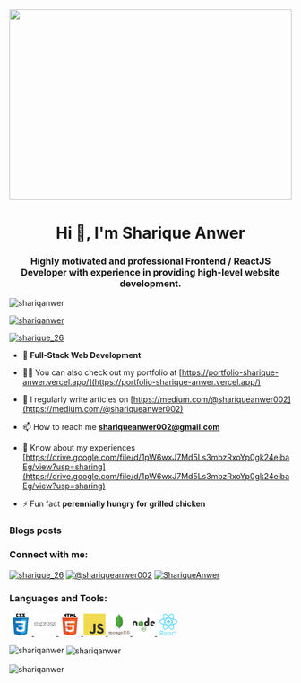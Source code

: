 <img align="centre" height=340px width=100% src="https://media.proglib.io/wp-uploads/2019/01/React_developer.png" />
<h1 align="center">Hi 👋, I'm Sharique Anwer</h1>
<h3 align="center">Highly motivated and professional Frontend / ReactJS Developer with experience in providing high-level
website development.</h3>

<p align="left"> <img src="https://komarev.com/ghpvc/?username=shariqanwer&label=Profile%20views&color=0e75b6&style=flat" alt="shariqanwer" /> </p>

<p align="left"> <a href="https://github.com/ryo-ma/github-profile-trophy"><img src="https://github-profile-trophy.vercel.app/?username=shariqanwer" alt="shariqanwer" /></a> </p>

<p align="left"> <a href="https://twitter.com/sharique_26" target="blank"><img src="https://img.shields.io/twitter/follow/sharique_26?logo=twitter&style=for-the-badge" alt="sharique_26" /></a> </p>

- 🌱 **Full-Stack Web Development**
- 👨‍💻 You can also check out my portfolio at [https://portfolio-sharique-anwer.vercel.app/](https://portfolio-sharique-anwer.vercel.app/)

- 📝 I regularly write articles on [https://medium.com/@shariqueanwer002](https://medium.com/@shariqueanwer002)

- 📫 How to reach me **shariqueanwer002@gmail.com**

- 📄 Know about my experiences [https://drive.google.com/file/d/1pW6wxJ7Md5Ls3mbzRxoYp0gk24eibaEg/view?usp=sharing](https://drive.google.com/file/d/1pW6wxJ7Md5Ls3mbzRxoYp0gk24eibaEg/view?usp=sharing)

- ⚡ Fun fact **perennially hungry for grilled chicken**

### Blogs posts
<!-- BLOG-POST-LIST:START -->
<!-- BLOG-POST-LIST:END -->

<h3 align="left">Connect with me:</h3>
<p align="left">
<a href="https://twitter.com/sharique_26" target="blank"><img align="center" src="https://raw.githubusercontent.com/rahuldkjain/github-profile-readme-generator/master/src/images/icons/Social/twitter.svg" alt="sharique_26" height="30" width="40" /></a>
<a href="https://medium.com/@shariqueanwer002" target="blank"><img align="center" src="https://raw.githubusercontent.com/rahuldkjain/github-profile-readme-generator/master/src/images/icons/Social/medium.svg" alt="@shariqueanwer002" height="30" width="40" /></a>
  <a href="https://www.linkedin.com/in/sharique-anwer/" target="blank"><img align="center" src="https://raw.githubusercontent.com/rahuldkjain/github-profile-readme-generator/master/src/images/icons/Social/linked-in-alt.svg" alt="ShariqueAnwer" height="30" width="40" /></a>
</p>

<h3 align="left">Languages and Tools:</h3>
<p align="left"> <a href="https://www.w3schools.com/css/" target="_blank" rel="noreferrer"> <img src="https://raw.githubusercontent.com/devicons/devicon/master/icons/css3/css3-original-wordmark.svg" alt="css3" width="40" height="40"/> </a> <a href="https://expressjs.com" target="_blank" rel="noreferrer"> <img src="https://raw.githubusercontent.com/devicons/devicon/master/icons/express/express-original-wordmark.svg" alt="express" width="40" height="40"/> </a> <a href="https://www.w3.org/html/" target="_blank" rel="noreferrer"> <img src="https://raw.githubusercontent.com/devicons/devicon/master/icons/html5/html5-original-wordmark.svg" alt="html5" width="40" height="40"/> </a> <a href="https://developer.mozilla.org/en-US/docs/Web/JavaScript" target="_blank" rel="noreferrer"> <img src="https://raw.githubusercontent.com/devicons/devicon/master/icons/javascript/javascript-original.svg" alt="javascript" width="40" height="40"/> </a> <a href="https://www.mongodb.com/" target="_blank" rel="noreferrer"> <img src="https://raw.githubusercontent.com/devicons/devicon/master/icons/mongodb/mongodb-original-wordmark.svg" alt="mongodb" width="40" height="40"/> </a> <a href="https://nodejs.org" target="_blank" rel="noreferrer"> <img src="https://raw.githubusercontent.com/devicons/devicon/master/icons/nodejs/nodejs-original-wordmark.svg" alt="nodejs" width="40" height="40"/> </a> <a href="https://reactjs.org/" target="_blank" rel="noreferrer"> <img src="https://raw.githubusercontent.com/devicons/devicon/master/icons/react/react-original-wordmark.svg" alt="react" width="40" height="40"/> </a> </p>

<p><img align="left" src="https://github-readme-stats.vercel.app/api/top-langs?username=shariqanwer&show_icons=true&locale=en&layout=compact" alt="shariqanwer" /></p>

<p>&nbsp;<img align="center" src="https://github-readme-stats.vercel.app/api?username=shariqanwer&show_icons=true&locale=en" alt="shariqanwer" /></p>

<p><img align="center" src="https://github-readme-streak-stats.herokuapp.com/?user=shariqanwer&" alt="shariqanwer" /></p>
